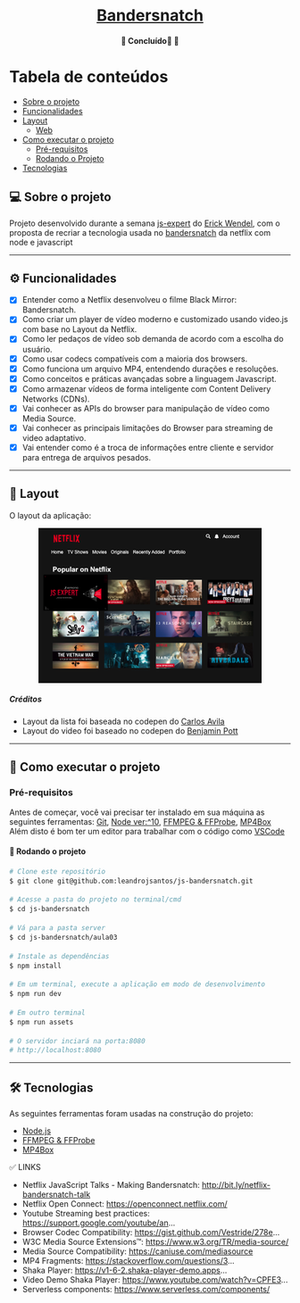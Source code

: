 

<h1 align="center">
    <a href="#" alt="">Bandersnatch</a>
</h1>



<h4 align="center">
	🚧   Concluído🚀 🚧
</h4>

Tabela de conteúdos
=================
<!--ts-->
   * [Sobre o projeto](#-sobre-o-projeto)
   * [Funcionalidades](#-funcionalidades)
   * [Layout](#-layout)
     * [Web](#web)
   * [Como executar o projeto](#-como-executar-o-projeto)
     * [Pré-requisitos](#pré-requisitos)
     * [Rodando o Projeto](#user-content--rodando-o-projeto)
   * [Tecnologias](#-tecnologias)
   
<!--te-->


## 💻 Sobre o projeto

Projeto desenvolvido durante a semana [js-expert](https://javascriptexpert.com.br/) do [Erick Wendel](https://cursos.erickwendel.com.br/), com o proposta de recriar a tecnologia usada no [bandersnatch](https://pt.wikipedia.org/wiki/Black_Mirror:_Bandersnatch) da netflix com node e javascript

---

## ⚙️ Funcionalidades

- [x] Entender como a Netflix desenvolveu o filme Black Mirror: Bandersnatch.
- [x] Como criar um player de vídeo moderno e customizado usando video.js com base no Layout da Netflix.
- [x] Como ler pedaços de vídeo sob demanda de acordo com a escolha do usuário.
- [x] Como usar codecs compatíveis com a maioria dos browsers.
- [x] Como funciona um arquivo MP4, entendendo durações e resoluções.
- [x] Como conceitos e práticas avançadas sobre a linguagem Javascript.
- [x] Como armazenar vídeos de forma inteligente com Content Delivery Networks (CDNs).
- [x] Vai conhecer as APIs do browser para manipulação de vídeo como Media Source.
- [x] Vai conhecer as principais limitações do Browser para streaming de video adaptativo.
- [x] Vai entender como é a troca de informações entre cliente e servidor para entrega de arquivos pesados.

---

## 🎨 Layout

O layout da aplicação:

<p align="center" style="display: flex; align-items: flex-start; justify-content: center;">
  <img alt="js-bandersnatch" title="#js-bandersnatch" src="./aula03/assets/prints/titulos.png" width="400px">
</p>

##### Créditos

- Layout da lista foi baseada no  codepen do [Carlos Avila
](https://codepen.io/cb2307/pen/XYxyeY)
- Layout do video foi baseado no codepen do [Benjamin Pott](https://codepen.io/benjipott/pen/JELELN)
---

## 🚀 Como executar o projeto

### Pré-requisitos

Antes de começar, você vai precisar ter instalado em sua máquina as seguintes ferramentas:
[Git](https://git-scm.com), [Node ver:^10](https://nodejs.org/en/), [FFMPEG & FFProbe](https://ffmpeg.org/ffmpeg.html), [MP4Box](https://github.com/gpac/gpac/wiki/MP4Box)
Além disto é bom ter um editor para trabalhar com o código como [VSCode](https://code.visualstudio.com/)

#### 🎲 Rodando o projeto

```bash
# Clone este repositório
$ git clone git@github.com:leandrojsantos/js-bandersnatch.git

# Acesse a pasta do projeto no terminal/cmd
$ cd js-bandersnatch

# Vá para a pasta server
$ cd js-bandersnatch/aula03

# Instale as dependências
$ npm install

# Em um terminal, execute a aplicação em modo de desenvolvimento
$ npm run dev

# Em outro terminal
$ npm run assets

# O servidor inciará na porta:8080
# http://localhost:8080

```
---

## 🛠 Tecnologias

As seguintes ferramentas foram usadas na construção do projeto:

* [Node.js](https://nodejs.org/)
* [FFMPEG & FFProbe](https://ffmpeg.org/ffmpeg.html)
* [MP4Box](https://github.com/gpac/gpac/wiki/MP4Box)

✅  LINKS

* Netflix JavaScript Talks - Making Bandersnatch: http://bit.ly/netflix-bandersnatch-talk
* Netflix Open Connect: https://openconnect.netflix.com/
* Youtube Streaming best practices: https://support.google.com/youtube/an...
* Browser Codec Compatibility: https://gist.github.com/Vestride/278e...
* W3C Media Source Extensions™: https://www.w3.org/TR/media-source/
* Media Source Compatibility: https://caniuse.com/mediasource
* MP4 Fragments: https://stackoverflow.com/questions/3...
* Shaka Player: https://v1-6-2.shaka-player-demo.apps... 
* Video Demo Shaka Player: https://www.youtube.com/watch?v=CPFE3...
* Serverless components: https://www.serverless.com/components/

